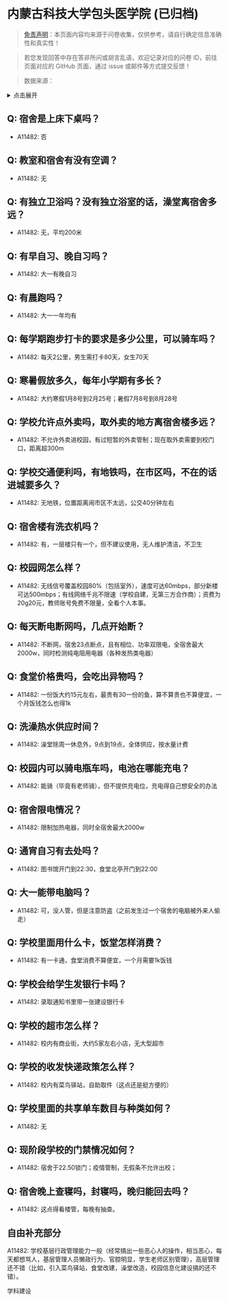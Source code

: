 # 内蒙古科技大学包头医学院 (已归档)

> [免责声明](https://colleges.chat/#_3)：本页面内容均来源于问卷收集，仅供参考，请自行确定信息准确性和真实性！

> 若您发现回答中存在答非所问或胡言乱语，欢迎记录对应的问卷 ID，前往页面对应的 GitHub 页面，通过 issue 或邮件等方式提交反馈！

> 数据来源：

<details><summary>点击展开</summary>
<ul>
<li>A11482: 匿名 (2022 年 06 月)</li>
</ul>
</details>

## Q: 宿舍是上床下桌吗？

- A11482: 否

## Q: 教室和宿舍有没有空调？

- A11482: 无

## Q: 有独立卫浴吗？没有独立浴室的话，澡堂离宿舍多远？

- A11482: 无，平均200米

## Q: 有早自习、晚自习吗？

- A11482: 大一有晚自习

## Q: 有晨跑吗？

- A11482: 大一一年均有

## Q: 每学期跑步打卡的要求是多少公里，可以骑车吗？

- A11482: 每天2公里，男生需打卡80天，女生70天

## Q: 寒暑假放多久，每年小学期有多长？

- A11482: 大约寒假1月8号到2月25号；暑假7月8号到8月28号

## Q: 学校允许点外卖吗，取外卖的地方离宿舍楼多远？

- A11482: 不允许外卖进校园，有过短暂的外卖管制；现在取外卖需要到校门口，距离超300m

## Q: 学校交通便利吗，有地铁吗，在市区吗，不在的话进城要多久？

- A11482: 无地铁，位置距离闹市区不太远，公交40分钟左右

## Q: 宿舍楼有洗衣机吗？

- A11482: 有，一层楼只有一个，但不建议使用，无人维护清洁，不卫生

## Q: 校园网怎么样？

- A11482: 无线信号覆盖校园80%（包括室外），速度可达60mbps，部分新楼可达500mbps；有线网络千兆不限速（学校自建，无第三方合作商）；资费为20g20元，教师账号免费不限量，全看个人本事。

## Q: 每天断电断网吗，几点开始断？

- A11482: 不断网，宿舍23点断点，且有相位、功率双限电，全宿舍最大2000w，同时检测纯电阻用电器（各种发热类电器）

## Q: 食堂价格贵吗，会吃出异物吗？

- A11482: 一份饭大约15元左右，最贵有30一份的鱼，算不算贵也不算便宜，一个月饭钱怎么也得1k

## Q: 洗澡热水供应时间？

- A11482: 澡堂除周一休息外，9点到19点，全体供应，按水量计费

## Q: 校园内可以骑电瓶车吗，电池在哪能充电？

- A11482: 能骑（毕竟有老师骑），但不提供充电位，充电得自己想安全的办法

## Q: 宿舍限电情况？

- A11482: 限制加热电器，同时全宿舍最大2000w

## Q: 通宵自习有去处吗？

- A11482: 图书馆开门到22:30，食堂北亭开门到22:00

## Q: 大一能带电脑吗？

- A11482: 可，没人管，但是注意防盗（之前发生过一个宿舍的电脑被外来人偷走）

## Q: 学校里面用什么卡，饭堂怎样消费？

- A11482: 有一卡通，食堂消费不算便宜，一个月需要1k饭钱

## Q: 学校会给学生发银行卡吗？

- A11482: 录取通知书里带一张建设银行卡

## Q: 学校的超市怎么样？

- A11482: 校内有商业街，大约5家左右小店，无大型超市

## Q: 学校的收发快递政策怎么样？

- A11482: 校内有菜鸟驿站，自助取件（这点还是挺方便的）

## Q: 学校里面的共享单车数目与种类如何？

- A11482: 无

## Q: 现阶段学校的门禁情况如何？

- A11482: 宿舍于22.50锁门；疫情管制，无假条不允许出校；

## Q: 宿舍晚上查寝吗，封寝吗，晚归能回去吗？

- A11482: 这点得看楼管，每晚有抽查。

## 自由补充部分

A11482: 学校基层行政管理能力一般（经常搞出一些恶心人的操作，相当恶心，每天都想骂人，基层管理人员懒政行为、官腔明显，学生老师区别管理），高层管理还不错（比如，引入菜鸟驿站，食堂改建，澡堂改造，校园信息化建设搞的还不错）。

学科建设
